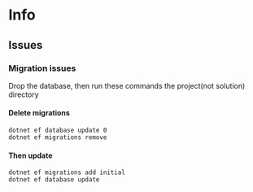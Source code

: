 # Info

## Issues

### Migration issues

Drop the database, then run these commands the project(not solution) directory

#### Delete migrations

    dotnet ef database update 0
    dotnet ef migrations remove

#### Then update

    dotnet ef migrations add initial
    dotnet ef database update